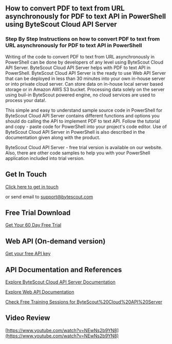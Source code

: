 ## How to convert PDF to text from URL asynchronously for PDF to text API in PowerShell using ByteScout Cloud API Server

### Step By Step Instructions on how to convert PDF to text from URL asynchronously for PDF to text API in PowerShell

Writing of the code to convert PDF to text from URL asynchronously in PowerShell can be done by developers of any level using ByteScout Cloud API Server. ByteScout Cloud API Server helps with PDF to text API in PowerShell. ByteScout Cloud API Server is the ready to use Web API Server that can be deployed in less than 30 minutes into your own in-house server or into private cloud server. Can store data on in-house local server based storage or in Amazon AWS S3 bucket. Processing data solely on the server using buil-in ByteScout powered engine, no cloud services are used to process your data!.

This simple and easy to understand sample source code in PowerShell for ByteScout Cloud API Server contains different functions and options you should do calling the API to implement PDF to text API. Follow the tutorial and copy - paste code for PowerShell into your project's code editor. Use of ByteScout Cloud API Server in PowerShell is also described in the documentation given along with the product.

ByteScout Cloud API Server - free trial version is available on our website. Also, there are other code samples to help you with your PowerShell application included into trial version.

## Get In Touch

[Click here to get in touch](https://bytescout.zendesk.com/hc/en-us/requests/new?subject=ByteScout%20Cloud%20API%20Server%20Question)

or send email to [support@bytescout.com](mailto:support@bytescout.com?subject=ByteScout%20Cloud%20API%20Server%20Question) 

## Free Trial Download

[Get Your 60 Day Free Trial](https://bytescout.com/download/web-installer?utm_source=github-readme)

## Web API (On-demand version)

[Get your free API key](https://pdf.co/documentation/api?utm_source=github-readme)

## API Documentation and References

[Explore ByteScout Cloud API Server Documentation](https://bytescout.com/documentation/index.html?utm_source=github-readme)

[Explore Web API Documentation](https://pdf.co/documentation/api?utm_source=github-readme)

[Check Free Training Sessions for ByteScout%20Cloud%20API%20Server](https://academy.bytescout.com/)

## Video Review

[https://www.youtube.com/watch?v=NEwNs2b9YN8](https://www.youtube.com/watch?v=NEwNs2b9YN8)